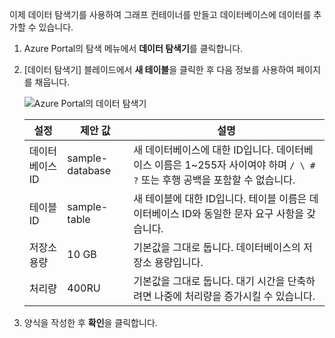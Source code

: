 이제 데이터 탐색기를 사용하여 그래프 컨테이너를 만들고 데이터베이스에 데이터를 추가할 수 있습니다. 

1. Azure Portal의 탐색 메뉴에서 **데이터 탐색기**를 클릭합니다. 
2. [데이터 탐색기] 블레이드에서 **새 테이블**을 클릭한 후 다음 정보를 사용하여 페이지를 채웁니다.

    ![Azure Portal의 데이터 탐색기](./media/cosmosdb-create-table/azure-cosmosdb-data-explorer.png)

    설정|제안 값|설명
    ---|---|---
    데이터베이스 ID|sample-database|새 데이터베이스에 대한 ID입니다. 데이터베이스 이름은 1~255자 사이여야 하며 `/ \ # ?` 또는 후행 공백을 포함할 수 없습니다.
    테이블 ID|sample-table|새 테이블에 대한 ID입니다. 테이블 이름은 데이터베이스 ID와 동일한 문자 요구 사항을 갖습니다.
    저장소 용량| 10 GB|기본값을 그대로 둡니다. 데이터베이스의 저장소 용량입니다.
    처리량|400RU|기본값을 그대로 둡니다. 대기 시간을 단축하려면 나중에 처리량을 증가시킬 수 있습니다.

3. 양식을 작성한 후 **확인**을 클릭합니다.